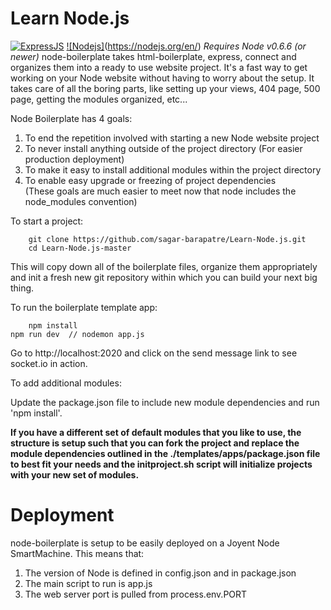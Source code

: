 Learn Node.js
==========================

[![ExpressJS](https://github.com/MarioTerron/logo-images/blob/master/logos/expressjs.png)](http://expressjs.com///)
[![Nodejs]](https://github.com/MarioTerron/logo-images/tree/master/logos)(https://nodejs.org/en/)
*Requires Node v0.6.6 (or newer)*
node-boilerplate takes html-boilerplate, express, connect and organizes them into a ready to use website project. It's a fast way to get working on your Node website without having to worry about the setup. It takes care of all the boring parts, like setting up your views, 404 page, 500 page, getting the modules organized, etc... 

Node Boilerplate has 4 goals:

1. To end the repetition involved with starting a new Node website project
2. To never install anything outside of the project directory (For easier production deployment)
3. To make it easy to install additional modules within the project directory
4. To enable easy upgrade or freezing of project dependencies  
(These goals are much easier to meet now that node includes the node_modules convention)

To start a project:
		
		git clone https://github.com/sagar-barapatre/Learn-Node.js.git
		cd Learn-Node.js-master
		
This will copy down all of the boilerplate files, organize them appropriately and init a fresh new git repository within which you can build your next big thing.


To run the boilerplate template app:

		npm install
    npm run dev  // nodemon app.js

Go to http://localhost:2020 and click on the send message link to see socket.io in action.


To add additional modules:

Update the package.json file to include new module dependencies and run 'npm install'.

**If you have a different set of default modules that you like to use, the structure is setup such that you can fork the project and replace the module dependencies outlined in the ./templates/apps/package.json file to best fit your needs and the initproject.sh script will initialize projects with your new set of modules.**

Deployment
===============

node-boilerplate is setup to be easily deployed on a Joyent Node SmartMachine. This means that:

1. The version of Node is defined in config.json and in package.json
2. The main script to run is app.js
3. The web server port is pulled from process.env.PORT 
